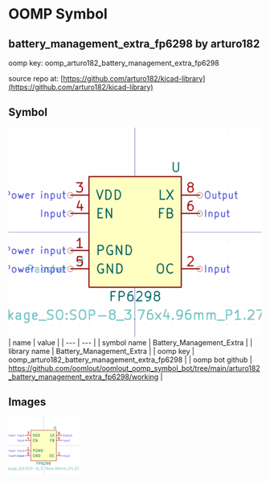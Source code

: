 # OOMP Symbol  
## battery_management_extra_fp6298  by arturo182  
  
oomp key: oomp_arturo182_battery_management_extra_fp6298  
  
source repo at: [https://github.com/arturo182/kicad-library](https://github.com/arturo182/kicad-library)  
## Symbol  
  
[![working.png](working_600.png)](working.png)  
| name | value | 
| --- | --- | 
| symbol name | Battery_Management_Extra | 
| library name | Battery_Management_Extra | 
| oomp key | oomp_arturo182_battery_management_extra_fp6298 | 
| oomp bot github | https://github.com/oomlout/oomlout_oomp_symbol_bot/tree/main/arturo182_battery_management_extra_fp6298/working | 
## Images  
  
[![working.png](working_140.png)](working.png)  
